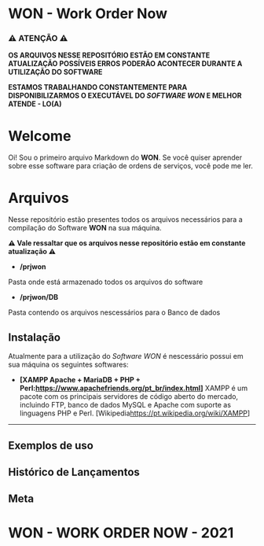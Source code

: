 # WON - Work Order Now
### ⚠ ATENÇÃO ⚠
**OS ARQUIVOS NESSE REPOSITÓRIO ESTÃO EM CONSTANTE ATUALIZAÇÃO POSSÍVEIS ERROS PODERÃO ACONTECER DURANTE A UTILIZAÇÃO DO SOFTWARE**

**ESTAMOS TRABALHANDO CONSTANTEMENTE PARA DISPONIBILIZARMOS O EXECUTÁVEL DO _SOFTWARE WON_ E MELHOR ATENDE - LO(A)**

# Welcome

Oi! Sou o primeiro arquivo Markdown do **WON**. Se você quiser aprender sobre esse software para criação de ordens de serviços, você pode me ler. 

# Arquivos
Nesse repositório estão presentes todos os arquivos necessários para a compilação do Software **WON** na sua máquina. 

**⚠ Vale ressaltar que os arquivos nesse repositório estão em constante atualização ⚠**

* **/prjwon**

Pasta onde está armazenado todos os arquivos do software

* **/prjwon/DB**

Pasta contendo os arquivos nescessários para o Banco de dados


## Instalação

Atualmente para a utilização do _Software WON_ é nescessário possui em sua máquina os seguintes softwares:

* **[XAMPP Apache + MariaDB + PHP + Perl:<https://www.apachefriends.org/pt_br/index.html>]** XAMPP é um pacote com os principais servidores de código aberto do mercado, incluindo FTP, banco de dados MySQL e Apache com suporte as linguagens PHP e Perl. [Wikipedia<https://pt.wikipedia.org/wiki/XAMPP>]
* ****

## Exemplos de uso

## Histórico de Lançamentos

## Meta

# WON - WORK ORDER NOW - 2021
